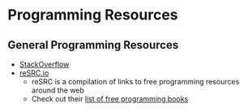 # Programming Resources

## General Programming Resources
- [StackOverflow](http://stackoverflow.com/)
- [reSRC.io](reSRC.io)
    - reSRC is a compilation of links to free programming resources around the web
    - Check out their [list of free programming books](http://resrc.io/list/10/list-of-free-programming-books/)
